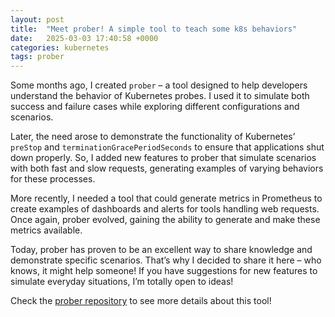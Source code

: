 ```yaml
---
layout: post
title:  "Meet prober! A simple tool to teach some k8s behaviors"
date:   2025-03-03 17:40:58 +0000
categories: kubernetes
tags: prober
---
```


Some months ago, I created `prober` – a tool designed to help developers understand the behavior of Kubernetes probes. I used it to simulate both success and failure cases while exploring different configurations and scenarios.

Later, the need arose to demonstrate the functionality of Kubernetes’ `preStop` and `terminationGracePeriodSeconds` to ensure that applications shut down properly. So, I added new features to prober that simulate scenarios with both fast and slow requests, generating examples of varying behaviors for these processes.

More recently, I needed a tool that could generate metrics in Prometheus to create examples of dashboards and alerts for tools handling web requests. Once again, prober evolved, gaining the ability to generate and make these metrics available.


Today, prober has proven to be an excellent way to share knowledge and demonstrate specific scenarios. That’s why I decided to share it here – who knows, it might help someone! If you have suggestions for new features to simulate everyday situations, I’m totally open to ideas!

Check the [prober repository](https://github.com/henrique-pettenuci/prober) to see more details about this tool!
